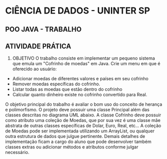 # CIÊNCIA DE DADOS - UNINTER SP
## POO JAVA - TRABALHO 
## ATIVIDADE PRÁTICA
1. OBJETIVO
O trabalho consiste em implementar um pequeno sistema que emula um "Cofrinho
de moedas" em Java. Crie um menu em que é oferecido ao usuário:
* Adicionar moedas de diferentes valores e países em seu cofrinho
* Remover moedas específicas do cofrinho.
* Listar todas as moedas que estão dentro do cofrinho
* Calcular quanto dinheiro existe no cofrinho convertido para Real.

O objetivo principal do trabalho é avaliar o bom uso do conceito de herança e
polimorfismo. O projeto deve possuir uma classe Principal além das classes descritas no
diagrama UML abaixo.
A classe Cofrinho deve possuir como atributo uma coleção de Moedas, que por sua
vez é uma classe mãe abstrata de outras classes específicas de Dolar, Euro, Real, etc... A
coleção de Moedas pode ser implementada utilizando um ArrayList, ou qualquer outra
estrutura de dados que julgue pertinente.
Demais detalhes de implementação ficam a cargo do aluno que pode desenvolver
também classes extras ou adicionar métodos e atributos conforme julgar necessário.
